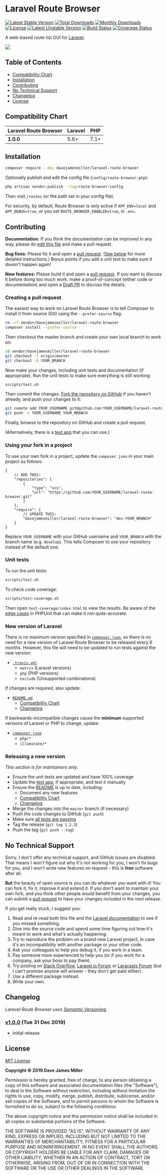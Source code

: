  Laravel Route Browser
================================================================================

[![Latest Stable Version](https://poser.pugx.org/davejamesmiller/laravel-route-browser/v/stable)](https://packagist.org/packages/davejamesmiller/laravel-route-browser)
[![Total Downloads](https://poser.pugx.org/davejamesmiller/laravel-route-browser/downloads)](https://packagist.org/packages/davejamesmiller/laravel-route-browser)
[![Monthly Downloads](https://poser.pugx.org/davejamesmiller/laravel-route-browser/d/monthly)](https://packagist.org/packages/davejamesmiller/laravel-route-browser)
[![License](https://poser.pugx.org/davejamesmiller/laravel-route-browser/license)](https://packagist.org/packages/davejamesmiller/laravel-route-browser)
[![Latest Unstable Version](https://poser.pugx.org/davejamesmiller/laravel-route-browser/v/unstable)](https://packagist.org/packages/davejamesmiller/laravel-route-browser)
[![Build Status](https://travis-ci.com/davejamesmiller/laravel-route-browser.svg?branch=master)](https://travis-ci.com/davejamesmiller/laravel-route-browser)
[![Coverage Status](https://coveralls.io/repos/github/davejamesmiller/laravel-route-browser/badge.svg?branch=master)](https://coveralls.io/github/davejamesmiller/laravel-route-browser?branch=master)

A web-based route list GUI for [Laravel](https://laravel.com/).

![](screenshot.png)


 Table of Contents
--------------------------------------------------------------------------------

- [Compatibility Chart](#compatibility-chart)
- [Installation](#installation)
- [Contributing](#contributing)
- [No Technical Support](#no-technical-support)
- [Changelog](#changelog)
- [License](#license)


 Compatibility Chart
--------------------------------------------------------------------------------

| Laravel Route Browser | Laravel   | PHP  |
|-----------------------|-----------|------|
| **1.0.0**             | 5.6+      | 7.1+ |


 Installation
--------------------------------------------------------------------------------

```bash
composer require --dev davejamesmiller/laravel-route-browser
```

Optionally publish and edit the config file (`config/route-browser.php`):

```bash
php artisan vendor:publish --tag=route-browser-config
```

Then visit `/routes` (or the path set in your config file).

For security, by default, Route Browser is only active if `APP_ENV=local` and `APP_DEBUG=true`, *or* you set `ROUTE_BROWSER_ENABLED=true`, in `.env`.

 Contributing
--------------------------------------------------------------------------------

**Documentation:** If you think the documentation can be improved in any way, please do [edit this file](https://github.com/davejamesmiller/laravel-route-browser/edit/master/README.md) and make a pull request.

**Bug fixes:** Please fix it and open a [pull request](https://github.com/davejamesmiller/laravel-route-browser/pulls). ([See below](#creating-a-pull-request) for more detailed instructions.) Bonus points if you add a unit test to make sure it doesn't happen again!

**New features:** Please build it and open a [pull request](https://github.com/davejamesmiller/laravel-route-browser/pulls). If you want to discuss it before doing too much work, make a proof-of-concept (either code or documentation) and open a [Draft PR](https://github.blog/2019-02-14-introducing-draft-pull-requests/) to discuss the details.


### Creating a pull request

The easiest way to work on Laravel Route Browser is to tell Composer to install it from source (Git) using the `--prefer-source` flag:

```bash
rm -rf vendor/davejamesmiller/laravel-route-browser
composer install --prefer-source
```

Then checkout the master branch and create your own local branch to work on:

```bash
cd vendor/davejamesmiller/laravel-route-browser
git checkout -t origin/master
git checkout -b YOUR_BRANCH
```

Now make your changes, including unit tests and documentation (if appropriate). Run the unit tests to make sure everything is still working:

```bash
scripts/test.sh
```

Then commit the changes. [Fork the repository on GitHub](https://github.com/davejamesmiller/laravel-route-browser/fork) if you haven't already, and push your changes to it:

```bash
git remote add YOUR_USERNAME git@github.com:YOUR_USERNAME/laravel-route-browser.git
git push -u YOUR_USERNAME YOUR_BRANCH
```

Finally, browse to the repository on GitHub and create a pull request.

(Alternatively, there is a [test app](https://github.com/davejamesmiller/laravel-packages-test) that you can use.)


### Using your fork in a project

To use your own fork in a project, update the `composer.json` in your main project as follows:

```json5
{
    // ADD THIS:
    "repositories": [
        {
            "type": "vcs",
            "url": "https://github.com/YOUR_USERNAME/laravel-route-browser.git"
        }
    ],
    "require": {
        // UPDATE THIS:
        "davejamesmiller/laravel-route-browser": "dev-YOUR_BRANCH"
    }
}
```

Replace `YOUR_USERNAME` with your GitHub username and `YOUR_BRANCH` with the branch name (e.g. `develop`). This tells Composer to use your repository instead of the default one.


### Unit tests

To run the unit tests:

```bash
scripts/test.sh
```

To check code coverage:

```bash
scripts/test-coverage.sh
```

Then open `test-coverage/index.html` to view the results. Be aware of the [edge cases](https://phpunit.de/manual/current/en/code-coverage-analysis.html#code-coverage-analysis.edge-cases) in PHPUnit that can make it not-quite-accurate.


### New version of Laravel

There is no maximum version specified in [`composer.json`](composer.json), so there is no need for a new version of Laravel Route Browser to be released every 6 months. However, this file will need to be updated to run tests against the new version:

- [`.travis.yml`](.travis.yml)
    - `matrix` (Laravel versions)
    - `php` (PHP versions)
    - `exclude` (Unsupported combinations)

If changes are required, also update:

- [`README.md`](README.md)
    - [Compatibility Chart](README.md#compatibility-chart)
    - [Changelog](README.md#changelog)

If backwards-incompatible changes cause the **minimum** supported versions of Laravel or PHP to change, update:

- [`composer.json`](composer.json)
    - `php/*`
    - `illuminate/*`

### Releasing a new version

*This section is for maintainers only.*

- Ensure the unit tests are updated and have 100% coverage
- Update the [test app](https://github.com/davejamesmiller/laravel-packages-test), if appropriate, and test it manually
- Ensure the [README](README.md) is up to date, including:
    - Document any new features
    - [Compatibility Chart](README.md#compatibility-chart)
    - [Changelog](README.md#changelog)
- Merge the changes into the `master` branch (if necessary)
- Push the code changes to GitHub (`git push`)
- Make sure [all tests are passing](https://travis-ci.org/davejamesmiller/laravel-route-browser)
- Tag the release (`git tag 1.2.3`)
- Push the tag (`git push --tag`)


 No Technical Support
--------------------------------------------------------------------------------

Sorry, I don't offer any technical support, and GitHub Issues are disabled. That means I won't figure out why it's not working for you, I won't fix bugs for you, and I won't write new features on request - this is **free** software after all.

**But** the beauty of open source is you can do whatever you want with it! You can fork it, fix it, improve it and extend it. If you don't want to maintain your own fork, and you think other people would benefit from your changes, you can submit a [pull request](https://github.com/davejamesmiller/laravel-route-browser/pulls) to have your changes included in the next release.

If you get really stuck, I suggest you:

1. Read and re-read both this file and the [Laravel documentation](https://laravel.com/docs) to see if you missed something.
2. Dive into the source code and spend some time figuring out how it's meant to work and what's actually happening.
3. Try to reproduce the problem on a brand new Laravel project, in case it's an incompatibility with another package or your other code.
4. Ask your colleagues to help you debug it, if you work in a team.
5. Pay someone more experienced to help you (or if you work for a company, ask your boss to pay them).
6. Try posting on [Stack Overflow](https://stackoverflow.com/search?q=laravel+route+browser), [Laravel.io Forum](https://laravel.io/forum) or [Laracasts Forum](https://laracasts.com/discuss) (but I can't promise anyone will answer - they don't get paid either).
7. Use a different package instead.
8. Write your own.


 Changelog
--------------------------------------------------------------------------------

*Laravel Route Browser uses [Semantic Versioning](http://semver.org/).*


### [v1.0.0](https://github.com/davejamesmiller/laravel-route-browser/tree/1.0.0) (Tue 31 Dec 2019)

- Initial release


 License
--------------------------------------------------------------------------------

*[MIT License](https://choosealicense.com/licenses/mit/)*

**Copyright © 2019 Dave James Miller**

Permission is hereby granted, free of charge, to any person obtaining a copy of this software and associated documentation files (the "Software"), to deal in the Software without restriction, including without limitation the rights to use, copy, modify, merge, publish, distribute, sublicense, and/or sell copies of the Software, and to permit persons to whom the Software is furnished to do so, subject to the following conditions:

The above copyright notice and this permission notice shall be included in all copies or substantial portions of the Software.

THE SOFTWARE IS PROVIDED "AS IS", WITHOUT WARRANTY OF ANY KIND, EXPRESS OR IMPLIED, INCLUDING BUT NOT LIMITED TO THE WARRANTIES OF MERCHANTABILITY, FITNESS FOR A PARTICULAR PURPOSE AND NONINFRINGEMENT. IN NO EVENT SHALL THE AUTHORS OR COPYRIGHT HOLDERS BE LIABLE FOR ANY CLAIM, DAMAGES OR OTHER LIABILITY, WHETHER IN AN ACTION OF CONTRACT, TORT OR OTHERWISE, ARISING FROM, OUT OF OR IN CONNECTION WITH THE SOFTWARE OR THE USE OR OTHER DEALINGS IN THE SOFTWARE.
